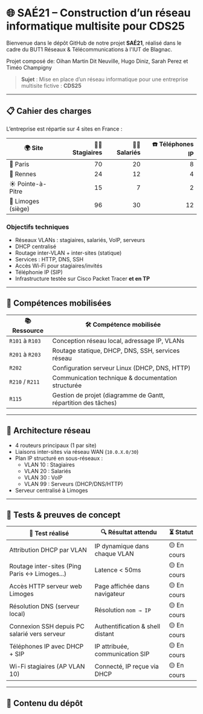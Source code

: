 # 🌐 SAÉ21 – Construction d’un réseau informatique multisite pour CDS25

Bienvenue dans le dépôt GitHub de notre projet **SAÉ21**, réalisé dans le cadre du BUT1 Réseaux & Télécommunications à l'IUT de Blagnac.

Projet composé de: Oihan Martin Dit Neuville, Hugo Diniz, Sarah Perez et Timéo Champigny

> **Sujet** : Mise en place d’un réseau informatique pour une entreprise multisite fictive : **CDS25**

---

## 📋 Cahier des charges

L’entreprise est répartie sur 4 sites en France :

| 🌍 **Site**        | 👨‍🎓 **Stagiaires** | 🧑‍💼 **Salariés** | ☎️ **Téléphones IP** |
| ------------------ | -------------------: | -----------------: | -------------------: |
| 🗼 Paris           |                   70 |                 20 |                    8 |
| 🌊 Rennes          |                   24 |                 12 |                    4 |
| ☀️ Pointe-à-Pitre  |                   15 |                  7 |                    2 |
| 🏢 Limoges (siège) |                   96 |                 30 |                   12 |


### Objectifs techniques

- Réseaux VLANs : stagiaires, salariés, VoIP, serveurs  
- DHCP centralisé  
- Routage inter-VLAN + inter-sites (statique)  
- Services : HTTP, DNS, SSH  
- Accès Wi-Fi pour stagiaires/invités  
- Téléphonie IP (SIP)  
- Infrastructure testée sur Cisco Packet Tracer **et en TP**

---

## 🧠 Compétences mobilisées

| 📚 **Ressource** | 🛠️ **Compétence mobilisée**                                   |
| ---------------- | -------------------------------------------------------------- |
| `R101` à `R103`  | Conception réseau local, adressage IP, VLANs                   |
| `R201` à `R203`  | Routage statique, DHCP, DNS, SSH, services réseau              |
| `R202`           | Configuration serveur Linux (DHCP, DNS, HTTP)                  |
| `R210` / `R211`  | Communication technique & documentation structurée             |
| `R115`           | Gestion de projet (diagramme de Gantt, répartition des tâches) |


---

## 🧱 Architecture réseau

- 4 routeurs principaux (1 par site)  
- Liaisons inter-sites via réseau WAN (`10.0.X.0/30`)  
- Plan IP structuré en sous-réseaux :
  - VLAN 10 : Stagiaires  
  - VLAN 20 : Salariés  
  - VLAN 30 : VoIP  
  - VLAN 99 : Serveurs (DHCP/DNS/HTTP)  
- Serveur centralisé à Limoges

---

## 🧪 Tests & preuves de concept

| 🧪 **Test réalisé**                           | 🔍 **Résultat attendu**          | ⏳ **Statut** |
| --------------------------------------------- | -------------------------------- | ------------ |
| Attribution DHCP par VLAN                     | IP dynamique dans chaque VLAN    | 🟡 En cours  |
| Routage inter-sites (Ping Paris ↔ Limoges...) | Latence < 50ms                   | 🟡 En cours  |
| Accès HTTP serveur web Limoges                | Page affichée dans navigateur    | 🟡 En cours  |
| Résolution DNS (serveur local)                | Résolution `nom → IP`            | 🟡 En cours  |
| Connexion SSH depuis PC salarié vers serveur  | Authentification & shell distant | 🟡 En cours  |
| Téléphones IP avec DHCP + SIP                 | IP attribuée, communication SIP  | 🟡 En cours  |
| Wi-Fi stagiaires (AP VLAN 10)                 | Connecté, IP reçue via DHCP      | 🟡 En cours  |


---

## 📁 Contenu du dépôt

